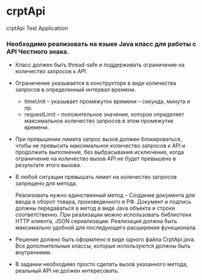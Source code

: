 # crptApi
crptApi Test Applicatiion

### Необходимо реализовать на языке Java класс для работы с API Честного знака. 
 - Класс должен быть thread-safe и поддерживать ограничение на количество запросов к API. 
 - Ограничение указывается в конструкторе в виде количества запросов в определенный интервал времени.
   + timeUnit – указывает промежуток времени – секунда, минута и пр.
   + requestLimit – положительное значение, которое определяет максимальное количество запросов в этом промежутке времени.
 -  При превышении лимита запрос вызов должен блокироваться, чтобы не превысить максимальное количество запросов к API и продолжить выполнение, без выбрасывания исключения, когда ограничение на количество вызов API не будет превышено в результате этого вызова. 
 - В любой ситуации превышать лимит на количество запросов запрещено для метода.

   Реализовать нужно единственный метод – Создание документа для ввода в оборот товара, произведенного в РФ. Документ и подпись должны передаваться в метод в виде Java объекта и строки соответственно.
  При реализации можно использовать библиотеки HTTP клиента, JSON сериализации. Реализация должна быть максимально удобной для последующего расширения функционала.

- Решение должно быть оформлено в виде одного файла CrptApi.java. Все дополнительные классы, которые используются должны быть внутренними.
- В задании необходимо просто сделать вызов указанного метода, реальный API не должен интересовать. 
